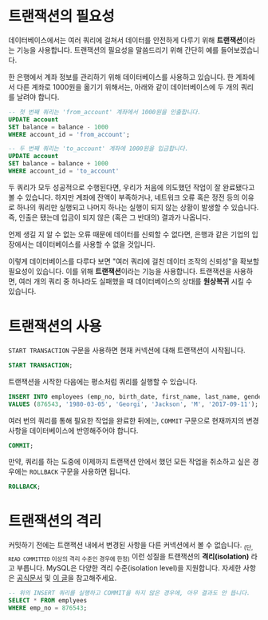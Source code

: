 # 트랜잭션의 필요성

데이터베이스에서는 여러 쿼리에 걸쳐서 데이터를 안전하게 다루기 위해 **트랜잭션**이라는 기능을 사용합니다. 트랜잭션의 필요성을 말씀드리기 위해 간단히 예를 들어보겠습니다.

한 은행에서 계좌 정보를 관리하기 위해 데이터베이스를 사용하고 있습니다. 한 계좌에서 다른 계좌로 1000원을 옮기기 위해서는, 아래와 같이 데이터베이스에 두 개의 쿼리를 날려야 합니다.

```sql
-- 첫 번째 쿼리는 'from_account' 계좌에서 1000원을 인출합니다.
UPDATE account
SET balance = balance - 1000
WHERE account_id = 'from_account';
```

```sql
-- 두 번째 쿼리는 'to_account' 계좌에 1000원을 입금합니다.
UPDATE account
SET balance = balance + 1000
WHERE account_id = 'to_account'
```

두 쿼리가 모두 성공적으로 수행된다면, 우리가 처음에 의도했던 작업이 잘 완료됐다고 볼 수 있습니다. 하지만 계좌에 잔액이 부족하거나, 네트워크 오류 혹은 정전 등의 이유로 하나의 쿼리만 실행되고 나머지 하나는 실행이 되지 않는 상황이 발생할 수 있습니다. 즉, 인출은 됐는데 입금이 되지 않은 (혹은 그 반대의) 결과가 나옵니다.

언제 생길 지 알 수 없는 오류 때문에 데이터를 신뢰할 수 없다면, 은행과 같은 기업의 입장에서는 데이터베이스를 사용할 수 없을 것입니다.

이렇게 데이터베이스를 다루다 보면 "여러 쿼리에 걸친 데이터 조작의 신뢰성"을 확보할 필요성이 있습니다. 이를 위해 **트랜잭션**이라는 기능을 사용합니다. 트랜잭션을 사용하면, 여러 개의 쿼리 중 하나라도 실패했을 때 데이터베이스의 상태를 **원상복귀** 시킬 수 있습니다.

# 트랜잭션의 사용

`START TRANSACTION` 구문을 사용하면 현재 커넥션에 대해 트랜잭션이 시작됩니다.

```sql
START TRANSACTION;
```

트랜잭션을 시작한 다음에는 평소처럼 쿼리를 실행할 수 있습니다.

```sql
INSERT INTO employees (emp_no, birth_date, first_name, last_name, gender, hire_date)
VALUES (876543, '1980-03-05', 'Georgi', 'Jackson', 'M', '2017-09-11');
```

여러 번의 쿼리를 통해 필요한 작업을 완료한 뒤에는, `COMMIT` 구문으로 현재까지의 변경사항을 데이터베이스에 반영해주어야 합니다.

```sql
COMMIT;
```

만약, 쿼리를 하는 도중에 이제까지 트랜잭션 안에서 했던 모든 작업을 취소하고 싶은 경우에는 `ROLLBACK` 구문을 사용하면 됩니다.

```sql
ROLLBACK;
```

# 트랜잭션의 격리

커밋하기 전에는 트랜잭션 내에서 변경된 사항을 다른 커넥션에서 볼 수 없습니다. <sub>(단, `READ COMMITTED` 이상의 격리 수준인 경우에 한정)</sub> 이런 성질을 트랜잭션의 **격리(isolation)** 라고 부릅니다. MySQL은 다양한 격리 수준(isolation level)을 지원합니다. 자세한 사항은 [공식문서](https://dev.mysql.com/doc/refman/5.7/en/innodb-transaction-isolation-levels.html) 및 [이 글](http://hyunki1019.tistory.com/111)을 참고해주세요.

```sql
-- 위의 INSERT 쿼리를 실행하고 COMMIT을 하지 않은 경우에, 아무 결과도 안 뜹니다.
SELECT * FROM emplyees
WHERE emp_no = 876543;
```



